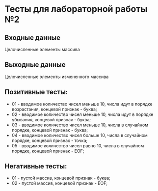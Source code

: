# Тесты для лабораторной работы №2

## Входные данные
Целочисленные элементы массива

## Выходные данные
Целочисленные элементы измененного массива

## Позитивные тесты:
- 01 - вводимое количество чисел меньше 10, числа идут в порядке возрастания, концевой признак - буква;
- 02 - вводимое количество чисел меньше 10, числа идут в порядке убывания, концевой признак - буква;
- 03 - вводимое количество чисел меньше 10, числа в случайном порядке, концевой признак - буква;
- 04 - вводимое количество чисел больше 10, числа в случайном порядке, концевой признак - точка;
- 05 - вводимое количество чисел равно 10, числа в случайном порядке, концевой признак - EOF;

## Негативные тесты:
- 01 - пустой массив, концевой признак - буква;
- 02 - пустой массив, концевой признак - EOF;
